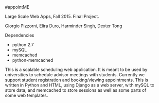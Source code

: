 #appointME

Large Scale Web Apps, Fall 2015. Final Project.

Giorgio Pizzorni, Elira Duro, Harminder Singh, Dexter Tong

Dependencies
- python 2.7
- mySQL
- memcached
- python-memcached

This is a scalable scheduling web application. It is meant to be used by universities to schedule advisor meetings with students. Currently we support student registration and booking/viewing appointments. This is written in Python and HTML, using Django as a web server, with mySQL to store data, and memcached to store sessions as well as some parts of some web templates.
